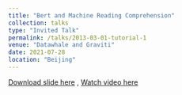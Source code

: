 ```yaml
---
title: "Bert and Machine Reading Comprehension"
collection: talks
type: "Invited Talk"
permalink: /talks/2013-03-01-tutorial-1
venue: "Datawhale and Graviti"
date: 2021-07-28
location: "Beijing"
---
```


[Download slide here](https://docs.google.com/presentation/d/1-XsWOw74WX5GOpp9FYv3WieMbH2ZzKCe/edit#slide=id.p1) , [Watch video here](https://www.bilibili.com/video/BV1ww411R7D7)
